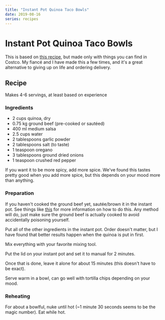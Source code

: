 ```yaml
---
title: "Instant Pot Quinoa Taco Bowls"
date: 2019-08-16
series: recipes
---
```


# Instant Pot Quinoa Taco Bowls

This is based on [this recipe](https://www.simplyhappyfoodie.com/instant-pot-quinoa-taco-bowls/),
but made only with things you can find in Costco. My fiancé and I have made this
a few times, and it's a great alternative to giving up on life and ordering
delivery.

## Recipe

Makes 4-6 servings, at least based on experience

### Ingredients

- 2 cups quinoa, dry
- 0.75 kg ground beef (pre-cooked or sautéed)
- 400 ml medium salsa
- 2.5 cups water
- 2 tablespoons garlic powder
- 2 tablespoons salt (to taste)
- 1 teaspoon oregano
- 3 tablespoons ground dried onions
- 1 teaspoon crushed red pepper

If you want it to be more spicy, add more spice. We've found this tastes pretty
good when you add more spice, but this depends on your mood more than anything.

### Preparation

If you haven't cooked the ground beef yet, sautée/brown it in the instant pot.
See things like [this](https://amindfullmom.com/instant-pot-ground-beef/) for
more information on how to do this. Any method will do, just make sure the ground
beef is actually cooked to avoid accidentally poisoning yourself.

Put all of the other ingredients in the instant pot. Order doesn't matter, but I
have found that better results happen when the quinoa is put in first.

Mix everything with your favorite mixing tool.

Put the lid on your instant pot and set it to manual for 2 minutes.

Once that is done, leave it alone for about 15 minutes (this doesn't have to be
exact).

Serve warm in a bowl, can go well with tortilla chips depending on your mood.

### Reheating

For about a bowlful, nuke until hot (~1 minute 30 seconds seems to be the magic 
number). Eat while hot.
